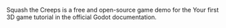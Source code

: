 Squash the Creeps is a free and open-source game demo for the Your first 3D game tutorial in the official Godot documentation.